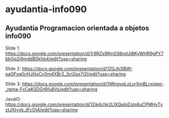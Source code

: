 # ayudantia-info090

## Ayudantia Programacion orientada a objetos info090

Slide 1: https://docs.google.com/presentation/d/1r9RZs99jn038nsUi8KyWHR9gPY7bbGq2i9mddBSkhb4/edit?usp=sharing

Slide 2: https://docs.google.com/presentation/d/1ZGJh3lBW-eaGFxq0cHJIitxCc0m4XBr2_3ct2ps7i2I/edit?usp=sharing

Slide 3: https://docs.google.com/presentation/d/1iWngvqLoLvrXmBLrxpjpe-_tgma-FxCaKSDGr6fu8Vs/edit?usp=sharing

JavaIO: https://docs.google.com/presentation/d/1Zik4chk2LlXQeIqZsIq6uCPMHvTvztJXtyyk_tFcOt4/edit?usp=sharing


